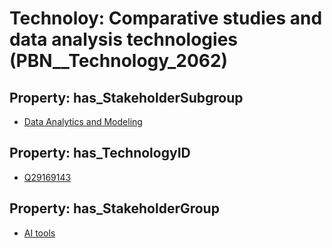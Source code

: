 # Technoloy: __Comparative studies and data analysis technologies__ (PBN__Technology_2062)

## Property: has_StakeholderSubgroup

* [Data Analytics and Modeling](PBN__TechSubgroup_2)

## Property: has_TechnologyID

* [Q29169143](Q29169143)

## Property: has_StakeholderGroup

* [AI tools](PBN__TechGroup_0)

